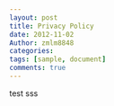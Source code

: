 ```yaml
---
layout: post
title: Privacy Policy
date: 2012-11-02
Author: zmlm8848
categories: 
tags: [sample, document]
comments: true
--- 
```

test sss
